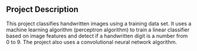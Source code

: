 ## Project Description

This project classifies handwritten images using a training data set. It uses a machine learning algorithm (perceptron algorithm) to train a linear classifier based on image features and detect if a handwritten digit is a number from 0 to 9. The project also uses a convolutional neural network algorithm.
